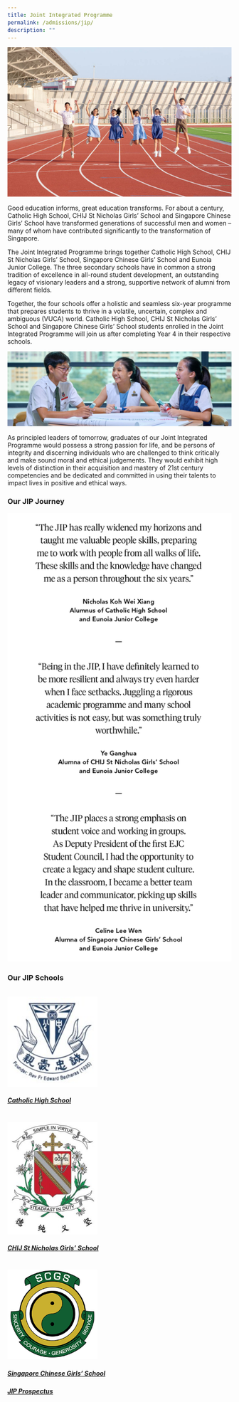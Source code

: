 ```yaml
---
title: Joint Integrated Programme
permalink: /admissions/jip/
description: ""
---
```

![JIP](/images/jip%20family.jpg)

Good education informs, great education transforms. For about a century, Catholic High School, CHIJ St Nicholas Girls’ School and Singapore Chinese Girls’ School have transformed generations of successful men and women – many of whom have contributed significantly to the transformation of Singapore.

The Joint Integrated Programme brings together Catholic High School, CHIJ St Nicholas Girls’ School, Singapore Chinese Girls’ School and Eunoia Junior College. The three secondary schools have in common a strong tradition of excellence in all-round student development, an outstanding legacy of visionary leaders and a strong, supportive network of alumni from different fields.

Together, the four schools offer a holistic and seamless six-year programme that prepares students to thrive in a volatile, uncertain, complex and ambiguous (VUCA) world. Catholic High School, CHIJ St Nicholas Girls’ School and Singapore Chinese Girls’ School students enrolled in the Joint Integrated Programme will join us after completing Year 4 in their respective schools.

![](/images/JIP%202.jpg)

As principled leaders of tomorrow, graduates of our Joint Integrated Programme would possess a strong passion for life, and be persons of integrity and discerning individuals who are challenged to think critically and make sound moral and ethical judgements. They would exhibit high levels of distinction in their acquisition and mastery of 21st century competencies and be dedicated and committed in using their talents to impact lives in positive and ethical ways.



### Our JIP Journey

![](/images/jip_journey_1.png)

### Our JIP Schools

<br>

<img src="/images/CHS2S.jpg" style="width:40%">

##### [Catholic High School](http://catholichigh.moe.edu.sg/)

<br>

<img src="/images/SNGS2R.jpg" style="width:40%">

##### [CHIJ St Nicholas Girls’ School](http://chijstnicholasgirls.moe.edu.sg/)

<br>

<img src="/images/scgs_s.png" style="width:40%">

##### [Singapore Chinese Girls’ School](https://scgs.moe.edu.sg/)


##### [JIP Prospectus](https://issuu.com/eunoiajc/docs/jip_prospectus_2020)